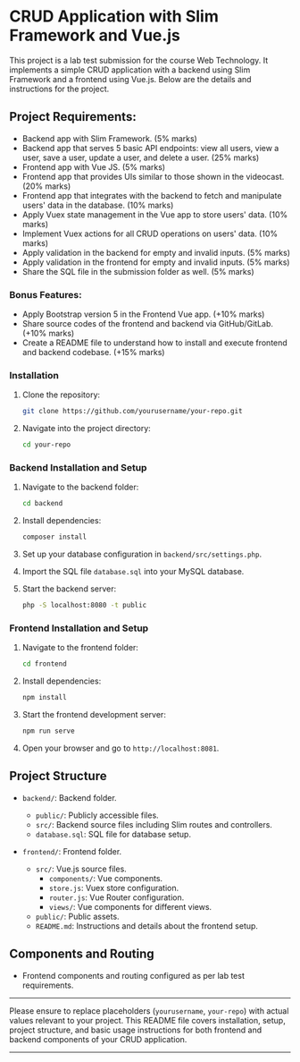 # CRUD Application with Slim Framework and Vue.js

This project is a lab test submission for the course Web Technology. It implements a simple CRUD application with a backend using Slim Framework and a frontend using Vue.js. Below are the details and instructions for the project.

## Project Requirements:

- Backend app with Slim Framework. (5% marks)
- Backend app that serves 5 basic API endpoints: view all users, view a user, save a user, update a user, and delete a user. (25% marks)
- Frontend app with Vue JS. (5% marks)
- Frontend app that provides UIs similar to those shown in the videocast. (20% marks)
- Frontend app that integrates with the backend to fetch and manipulate users' data in the database. (10% marks)
- Apply Vuex state management in the Vue app to store users' data. (10% marks)
- Implement Vuex actions for all CRUD operations on users' data. (10% marks)
- Apply validation in the backend for empty and invalid inputs. (5% marks)
- Apply validation in the frontend for empty and invalid inputs. (5% marks)
- Share the SQL file in the submission folder as well. (5% marks)

### Bonus Features:

- Apply Bootstrap version 5 in the Frontend Vue app. (+10% marks)
- Share source codes of the frontend and backend via GitHub/GitLab. (+10% marks)
- Create a README file to understand how to install and execute frontend and backend codebase. (+15% marks)

### Installation

1. Clone the repository:
    ```bash
    git clone https://github.com/yourusername/your-repo.git
    ```

2. Navigate into the project directory:
    ```bash
    cd your-repo
    ```

### Backend Installation and Setup

1. Navigate to the backend folder:
    ```bash
    cd backend
    ```

2. Install dependencies:
    ```bash
    composer install
    ```

3. Set up your database configuration in `backend/src/settings.php`.

4. Import the SQL file `database.sql` into your MySQL database.

5. Start the backend server:
    ```bash
    php -S localhost:8080 -t public
    ```

### Frontend Installation and Setup

1. Navigate to the frontend folder:
    ```bash
    cd frontend
    ```

2. Install dependencies:
    ```bash
    npm install
    ```

3. Start the frontend development server:
    ```bash
    npm run serve
    ```

4. Open your browser and go to `http://localhost:8081`.

## Project Structure

- `backend/`: Backend folder.
  - `public/`: Publicly accessible files.
  - `src/`: Backend source files including Slim routes and controllers.
  - `database.sql`: SQL file for database setup.

- `frontend/`: Frontend folder.
  - `src/`: Vue.js source files.
    - `components/`: Vue components.
    - `store.js`: Vuex store configuration.
    - `router.js`: Vue Router configuration.
    - `views/`: Vue components for different views.
  - `public/`: Public assets.
  - `README.md`: Instructions and details about the frontend setup.

## Components and Routing

- Frontend components and routing configured as per lab test requirements.

---

Please ensure to replace placeholders (`yourusername`, `your-repo`) with actual values relevant to your project. This README file covers installation, setup, project structure, and basic usage instructions for both frontend and backend components of your CRUD application.

---
